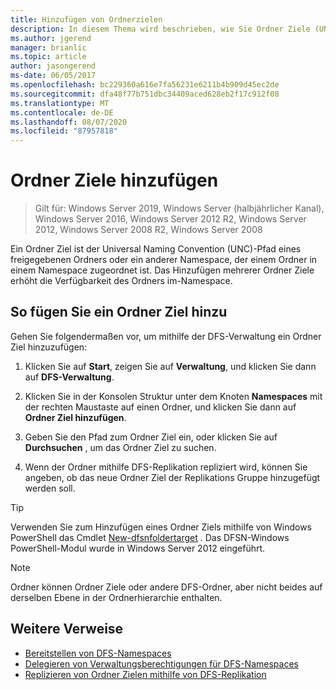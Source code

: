 ```yaml
---
title: Hinzufügen von Ordnerzielen
description: In diesem Thema wird beschrieben, wie Sie Ordner Ziele (UNC-Pfade) hinzufügen.
ms.author: jgerend
manager: brianlic
ms.topic: article
author: jasongerend
ms-date: 06/05/2017
ms.openlocfilehash: bc229360a616e7fa56231e6211b4b909d45ec2de
ms.sourcegitcommit: dfa48f77b751dbc34409aced628eb2f17c912f08
ms.translationtype: MT
ms.contentlocale: de-DE
ms.lasthandoff: 08/07/2020
ms.locfileid: "87957818"
---
```

# <a name="add-folder-targets"></a>Ordner Ziele hinzufügen

> Gilt für: Windows Server 2019, Windows Server (halbjährlicher Kanal), Windows Server 2016, Windows Server 2012 R2, Windows Server 2012, Windows Server 2008 R2, Windows Server 2008

Ein Ordner Ziel ist der Universal Naming Convention (UNC)-Pfad eines freigegebenen Ordners oder ein anderer Namespace, der einem Ordner in einem Namespace zugeordnet ist. Das Hinzufügen mehrerer Ordner Ziele erhöht die Verfügbarkeit des Ordners im-Namespace.

## <a name="to-add-a-folder-target"></a>So fügen Sie ein Ordner Ziel hinzu

Gehen Sie folgendermaßen vor, um mithilfe der DFS-Verwaltung ein Ordner Ziel hinzuzufügen:

1.  Klicken Sie auf **Start**, zeigen Sie auf **Verwaltung**, und klicken Sie dann auf **DFS-Verwaltung**.

2.  Klicken Sie in der Konsolen Struktur unter dem Knoten **Namespaces** mit der rechten Maustaste auf einen Ordner, und klicken Sie dann auf **Ordner Ziel hinzufügen**.

3.  Geben Sie den Pfad zum Ordner Ziel ein, oder klicken Sie auf **Durchsuchen** , um das Ordner Ziel zu suchen.

4.  Wenn der Ordner mithilfe DFS-Replikation repliziert wird, können Sie angeben, ob das neue Ordner Ziel der Replikations Gruppe hinzugefügt werden soll.

> [!TIP]
> Verwenden Sie zum Hinzufügen eines Ordner Ziels mithilfe von Windows PowerShell das Cmdlet [New-dfsnfoldertarget](/powershell/module/dfsn/new-dfsnfoldertarget) . Das DFSN-Windows PowerShell-Modul wurde in Windows Server 2012 eingeführt.

> [!NOTE]
> Ordner können Ordner Ziele oder andere DFS-Ordner, aber nicht beides auf derselben Ebene in der Ordnerhierarchie enthalten.

## <a name="additional-references"></a>Weitere Verweise

-   [Bereitstellen von DFS-Namespaces](deploying-dfs-namespaces.md)
-   [Delegieren von Verwaltungsberechtigungen für DFS-Namespaces](delegate-management-permissions-for-dfs-namespaces.md)
-   [Replizieren von Ordner Zielen mithilfe von DFS-Replikation](replicate-folder-targets-using-dfs-replication.md)
